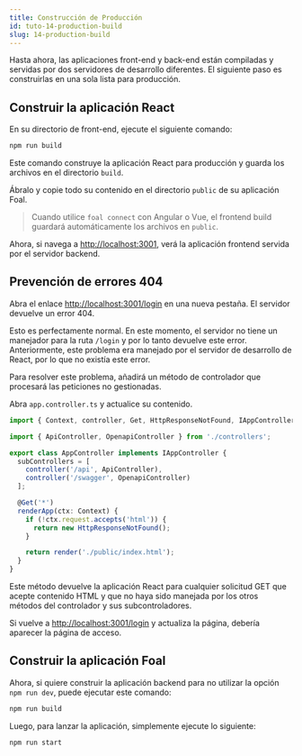 ```yaml
---
title: Construcción de Producción
id: tuto-14-production-build
slug: 14-production-build
---
```


Hasta ahora, las aplicaciones front-end y back-end están compiladas y servidas por dos servidores de desarrollo diferentes. El siguiente paso es construirlas en una sola lista para producción.

## Construir la aplicación React

En su directorio de front-end, ejecute el siguiente comando:

```bash
npm run build
```

Este comando construye la aplicación React para producción y guarda los archivos en el directorio `build`.

Ábralo y copie todo su contenido en el directorio `public` de su aplicación Foal.

> Cuando utilice `foal connect` con Angular o Vue, el frontend build guardará automáticamente los archivos en `public`.

Ahora, si navega a [http://localhost:3001](http://localhost:3001), verá la aplicación frontend servida por el servidor backend.

## Prevención de errores 404

Abra el enlace [http://localhost:3001/login](http://localhost:3001/login) en una nueva pestaña. El servidor devuelve un error 404.

Esto es perfectamente normal. En este momento, el servidor no tiene un manejador para la ruta `/login` y por lo tanto devuelve este error. Anteriormente, este problema era manejado por el servidor de desarrollo de React, por lo que no existía este error.

Para resolver este problema, añadirá un método de controlador que procesará las peticiones no gestionadas.

Abra `app.controller.ts` y actualice su contenido.

```typescript
import { Context, controller, Get, HttpResponseNotFound, IAppController, render } from '@foal/core';

import { ApiController, OpenapiController } from './controllers';

export class AppController implements IAppController {
  subControllers = [
    controller('/api', ApiController),
    controller('/swagger', OpenapiController)
  ];

  @Get('*')
  renderApp(ctx: Context) {
    if (!ctx.request.accepts('html')) {
      return new HttpResponseNotFound();
    }

    return render('./public/index.html');
  }
}

```

Este método devuelve la aplicación React para cualquier solicitud GET que acepte contenido HTML y que no haya sido manejada por los otros métodos del controlador y sus subcontroladores.

Si vuelve a [http://localhost:3001/login](http://localhost:3001/login) y actualiza la página, debería aparecer la página de acceso.

## Construir la aplicación Foal

Ahora, si quiere construir la aplicación backend para no utilizar la opción `npm run dev`, puede ejecutar este comando:

```bash
npm run build
```

Luego, para lanzar la aplicación, simplemente ejecute lo siguiente:

```bash
npm run start
```